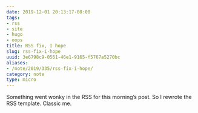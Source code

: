 ```yaml
---
date: 2019-12-01 20:13:17-08:00
tags:
- rss
- site
- hugo
- oops
title: RSS fix, I hope
slug: rss-fix-i-hope
uuid: 3e6798c9-0561-46e1-9165-f5767a5270bc
aliases:
- /note/2019/335/rss-fix-i-hope/
category: note
type: micro
---
```

Something went wonky in the RSS for this morning’s post. So I rewrote
the RSS template. Classic me.